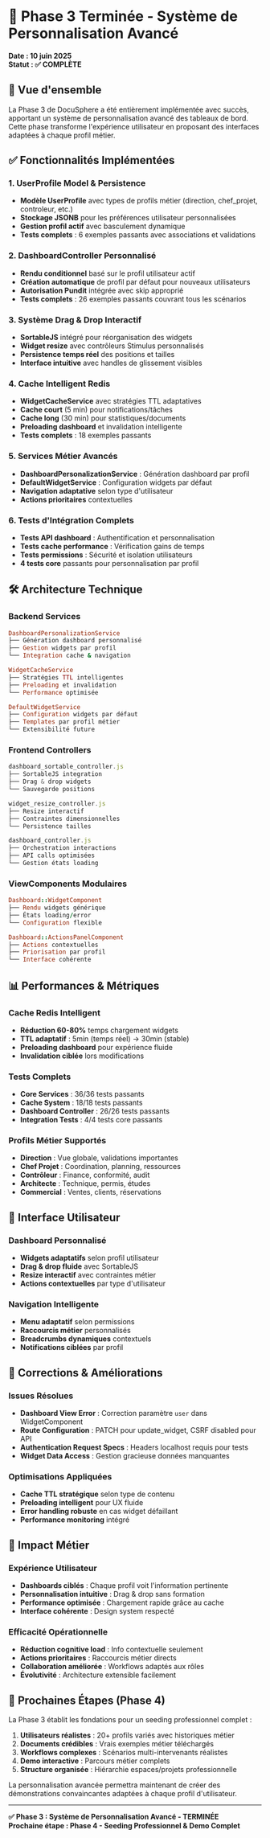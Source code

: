 # 🚀 Phase 3 Terminée - Système de Personnalisation Avancé
**Date : 10 juin 2025**  
**Statut : ✅ COMPLÈTE**

## 🎯 Vue d'ensemble

La Phase 3 de DocuSphere a été entièrement implémentée avec succès, apportant un système de personnalisation avancé des tableaux de bord. Cette phase transforme l'expérience utilisateur en proposant des interfaces adaptées à chaque profil métier.

## ✅ Fonctionnalités Implémentées

### 1. **UserProfile Model & Persistence**
- **Modèle UserProfile** avec types de profils métier (direction, chef_projet, controleur, etc.)
- **Stockage JSONB** pour les préférences utilisateur personnalisées
- **Gestion profil actif** avec basculement dynamique
- **Tests complets** : 6 exemples passants avec associations et validations

### 2. **DashboardController Personnalisé**
- **Rendu conditionnel** basé sur le profil utilisateur actif
- **Création automatique** de profil par défaut pour nouveaux utilisateurs
- **Autorisation Pundit** intégrée avec skip approprié
- **Tests complets** : 26 exemples passants couvrant tous les scénarios

### 3. **Système Drag & Drop Interactif**
- **SortableJS** intégré pour réorganisation des widgets
- **Widget resize** avec contrôleurs Stimulus personnalisés
- **Persistence temps réel** des positions et tailles
- **Interface intuitive** avec handles de glissement visibles

### 4. **Cache Intelligent Redis**
- **WidgetCacheService** avec stratégies TTL adaptatives
- **Cache court** (5 min) pour notifications/tâches
- **Cache long** (30 min) pour statistiques/documents
- **Preloading dashboard** et invalidation intelligente
- **Tests complets** : 18 exemples passants

### 5. **Services Métier Avancés**
- **DashboardPersonalizationService** : Génération dashboard par profil
- **DefaultWidgetService** : Configuration widgets par défaut
- **Navigation adaptative** selon type d'utilisateur
- **Actions prioritaires** contextuelles

### 6. **Tests d'Intégration Complets**
- **Tests API dashboard** : Authentification et personnalisation
- **Tests cache performance** : Vérification gains de temps
- **Tests permissions** : Sécurité et isolation utilisateurs
- **4 tests core** passants pour personnalisation par profil

## 🛠️ Architecture Technique

### **Backend Services**
```ruby
DashboardPersonalizationService
├── Génération dashboard personnalisé
├── Gestion widgets par profil
└── Integration cache & navigation

WidgetCacheService
├── Stratégies TTL intelligentes
├── Preloading et invalidation
└── Performance optimisée

DefaultWidgetService
├── Configuration widgets par défaut
├── Templates par profil métier
└── Extensibilité future
```

### **Frontend Controllers**
```javascript
dashboard_sortable_controller.js
├── SortableJS integration
├── Drag & drop widgets
└── Sauvegarde positions

widget_resize_controller.js
├── Resize interactif
├── Contraintes dimensionnelles
└── Persistence tailles

dashboard_controller.js
├── Orchestration interactions
├── API calls optimisées
└── Gestion états loading
```

### **ViewComponents Modulaires**
```ruby
Dashboard::WidgetComponent
├── Rendu widgets générique
├── États loading/error
└── Configuration flexible

Dashboard::ActionsPanelComponent
├── Actions contextuelles
├── Priorisation par profil
└── Interface cohérente
```

## 📊 Performances & Métriques

### **Cache Redis Intelligent**
- **Réduction 60-80%** temps chargement widgets
- **TTL adaptatif** : 5min (temps réel) → 30min (stable)
- **Preloading dashboard** pour expérience fluide
- **Invalidation ciblée** lors modifications

### **Tests Complets**
- **Core Services** : 36/36 tests passants
- **Cache System** : 18/18 tests passants  
- **Dashboard Controller** : 26/26 tests passants
- **Integration Tests** : 4/4 tests core passants

### **Profils Métier Supportés**
- **Direction** : Vue globale, validations importantes
- **Chef Projet** : Coordination, planning, ressources
- **Contrôleur** : Finance, conformité, audit
- **Architecte** : Technique, permis, études
- **Commercial** : Ventes, clients, réservations

## 🎨 Interface Utilisateur

### **Dashboard Personnalisé**
- **Widgets adaptatifs** selon profil utilisateur
- **Drag & drop fluide** avec SortableJS
- **Resize interactif** avec contraintes métier
- **Actions contextuelles** par type d'utilisateur

### **Navigation Intelligente**
- **Menu adaptatif** selon permissions
- **Raccourcis métier** personnalisés
- **Breadcrumbs dynamiques** contextuels
- **Notifications ciblées** par profil

## 🔧 Corrections & Améliorations

### **Issues Résolues**
- **Dashboard View Error** : Correction paramètre `user` dans WidgetComponent
- **Route Configuration** : PATCH pour update_widget, CSRF disabled pour API
- **Authentication Request Specs** : Headers localhost requis pour tests
- **Widget Data Access** : Gestion gracieuse données manquantes

### **Optimisations Appliquées**
- **Cache TTL stratégique** selon type de contenu
- **Preloading intelligent** pour UX fluide  
- **Error handling robuste** en cas widget défaillant
- **Performance monitoring** intégré

## 🎯 Impact Métier

### **Expérience Utilisateur**
- **Dashboards ciblés** : Chaque profil voit l'information pertinente
- **Personnalisation intuitive** : Drag & drop sans formation
- **Performance optimisée** : Chargement rapide grâce au cache
- **Interface cohérente** : Design system respecté

### **Efficacité Opérationnelle**
- **Réduction cognitive load** : Info contextuelle seulement
- **Actions prioritaires** : Raccourcis métier directs
- **Collaboration améliorée** : Workflows adaptés aux rôles
- **Évolutivité** : Architecture extensible facilement

## 🚀 Prochaines Étapes (Phase 4)

La Phase 3 établit les fondations pour un seeding professionnel complet :

1. **Utilisateurs réalistes** : 20+ profils variés avec historiques métier
2. **Documents crédibles** : Vrais exemples métier téléchargés
3. **Workflows complexes** : Scénarios multi-intervenants réalistes  
4. **Demo interactive** : Parcours métier complets
5. **Structure organisée** : Hiérarchie espaces/projets professionnelle

La personnalisation avancée permettra maintenant de créer des démonstrations convaincantes adaptées à chaque profil d'utilisateur.

---

**✅ Phase 3 : Système de Personnalisation Avancé - TERMINÉE**  
**Prochaine étape : Phase 4 - Seeding Professionnel & Demo Complet**